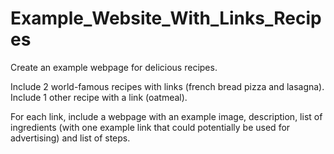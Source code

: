 # Example_Website_With_Links_Recipes
Create an example webpage for delicious recipes.

Include 2 world-famous recipes with links (french bread pizza and lasagna).
Include 1 other recipe with a link (oatmeal).

For each link, include a webpage with an example image, description, list of ingredients (with one example link that could potentially be used for advertising) and list of steps.
